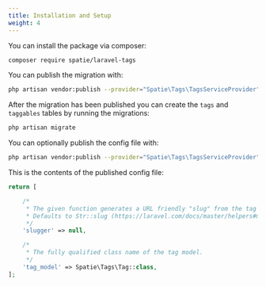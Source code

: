 ```yaml
---
title: Installation and Setup
weight: 4
---
```


You can install the package via composer:

``` bash
composer require spatie/laravel-tags
```

You can publish the migration with:
```bash
php artisan vendor:publish --provider="Spatie\Tags\TagsServiceProvider" --tag="tags-migrations"
```

After the migration has been published you can create the `tags` and `taggables` tables by running the migrations:

```bash
php artisan migrate
```

You can optionally publish the config file with:
```bash
php artisan vendor:publish --provider="Spatie\Tags\TagsServiceProvider" --tag="tags-config"
```

This is the contents of the published config file:

```php
return [

    /*
     * The given function generates a URL friendly "slug" from the tag name property before saving it.
     * Defaults to Str::slug (https://laravel.com/docs/master/helpers#method-str-slug)
     */
    'slugger' => null,

    /*
     * The fully qualified class name of the tag model.
     */
    'tag_model' => Spatie\Tags\Tag::class,
];
```

